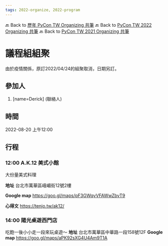 ```yaml
---
tags: 2022-organize, 2022-program
---
```


🔙 Back to [歷年 PyCon TW Organizing 共筆](/ryPr7SFyP/%2FHM5mHCFKQCu7-W5ea8ITcw%3Fview)
🔙 Back to [PyCon TW 2022 Organizing 共筆](/F4qRbwIsQXWH5B6cZ6Pzyw)
🔙 Back to [PyCon TW 2021 Organizing 共筆](/Wb9vQrfJQk-5tPoPR23hwA)


# 議程組組聚

由於疫情關係，原訂2022/04/24的組聚取消，日期另訂。

## 參加人

1. [name=Derick] (聯絡人)


## 時間
2022-08-20 上午12:00


## 行程

### 12:00 A.K.12 美式小館

大份量美式料理

**地址**
台北市萬華區峨嵋街12號2樓

**Google map**
https://goo.gl/maps/pF3GWqvVFAWwZbvT9

**心得文**
https://tenjo.tw/ak12/

### 14:00 陽光桌遊西門店

吃飽一後小小走一段來玩桌遊～
**地址**
台北市萬華區中華路一段158號12F
**Google map**
https://goo.gl/maps/aPK92sXG4U4Am9T1A